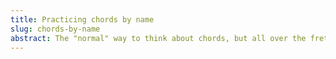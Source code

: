 ```yaml
---
title: Practicing chords by name
slug: chords-by-name
abstract: The "normal" way to think about chords, but all over the fretboard.
---
```


